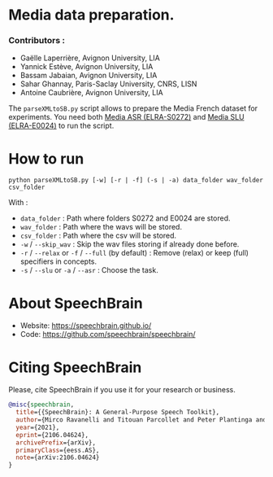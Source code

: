 # Media data preparation.

### Contributors :
- Gaëlle Laperrière, Avignon University, LIA
- Yannick Estève, Avignon University, LIA
- Bassam Jabaian, Avignon University, LIA
- Sahar Ghannay, Paris-Saclay University, CNRS, LISN
- Antoine Caubrière, Avignon University, LIA

The `parseXMLtoSB.py` script allows to prepare the Media French dataset for experiments. You need both [Media ASR (ELRA-S0272)](https://catalogue.elra.info/en-us/repository/browse/ELRA-S0272/) and [Media SLU (ELRA-E0024)](https://catalogue.elra.info/en-us/repository/browse/ELRA-E0024/) to run the script.

# How to run
```
python parseXMLtoSB.py [-w] [-r | -f] (-s | -a) data_folder wav_folder csv_folder
```
With :
- `data_folder` : Path where folders S0272 and E0024 are stored.
- `wav_folder` : Path where the wavs will be stored.
- `csv_folder` : Path where the csv will be stored.
- `-w` / `--skip_wav` : Skip the wav files storing if already done before.
- `-r` / `--relax` or `-f` / `--full` (by default) : Remove (relax) or keep (full) specifiers in concepts.
- `-s` / `--slu` or `-a` / `--asr` : Choose the task.

# **About SpeechBrain**
- Website: https://speechbrain.github.io/
- Code: https://github.com/speechbrain/speechbrain/

# **Citing SpeechBrain**
Please, cite SpeechBrain if you use it for your research or business.

```bibtex
@misc{speechbrain,
  title={{SpeechBrain}: A General-Purpose Speech Toolkit},
  author={Mirco Ravanelli and Titouan Parcollet and Peter Plantinga and Aku Rouhe and Samuele Cornell and Loren Lugosch and Cem Subakan and Nauman Dawalatabad and Abdelwahab Heba and Jianyuan Zhong and Ju-Chieh Chou and Sung-Lin Yeh and Szu-Wei Fu and Chien-Feng Liao and Elena Rastorgueva and François Grondin and William Aris and Hwidong Na and Yan Gao and Renato De Mori and Yoshua Bengio},
  year={2021},
  eprint={2106.04624},
  archivePrefix={arXiv},
  primaryClass={eess.AS},
  note={arXiv:2106.04624}
}
```
